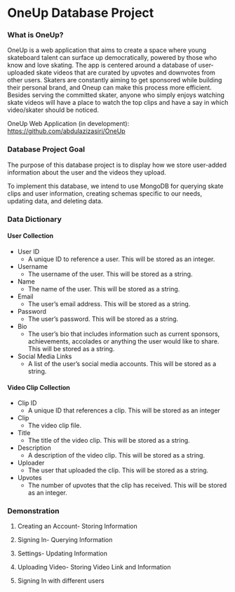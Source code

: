 # OneUp Database Project

### What is OneUp?

OneUp is a web application that aims to create a space where young skateboard talent can surface up democratically, powered by those who know and love skating. The app is centered around a database of user-uploaded skate videos that are curated by upvotes and downvotes from other users. Skaters are constantly aiming to get sponsored while building their personal brand, and Oneup can make this process more efficient. Besides serving the committed skater, anyone who simply enjoys watching skate videos will have a place to watch the top clips and have a say in which video/skater should be noticed.

OneUp Web Application (in development): https://github.com/abdulazizasiri/OneUp

### Database Project Goal

The purpose of this database project is to display how we store user-added information about the user and the videos they upload.

To implement this database, we intend to use MongoDB for querying skate clips and user information, creating schemas specific to our needs, updating data, and deleting data.

### Data Dictionary

#### User Collection

  - User ID
      - A unique ID to reference a user. This will be stored as an integer.
  - Username
      - The username of the user. This will be stored as a string.
  - Name
      - The name of the user. This will be stored as a string.
  - Email
      - The user’s email address. This will be stored as a string.
  - Password
      - The user’s password. This will be stored as a string.
  - Bio
      - The user’s bio that includes information such as current sponsors, achievements, accolades or anything the user would like to share. This will be stored as a string.
  - Social Media Links
      - A list of the user’s social media accounts. This will be stored as a string.

#### Video Clip Collection

  - Clip ID
      - A unique ID that references a clip. This will be stored as an integer
  - Clip
      - The video clip file.
  - Title
      - The title of the video clip. This will be stored as a string.
  - Description
      - A description of the video clip. This will be stored as a string.
  - Uploader 
      - The user that uploaded the clip. This will be stored as a string.
  - Upvotes 
      - The number of upvotes that the clip has received. This will be stored as an integer.


### Demonstration

1) Creating an Account- Storing Information

2) Signing In- Querying Information

3) Settings- Updating Information

4) Uploading Video- Storing Video Link and Information

5) Signing In with different users


